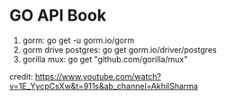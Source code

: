 # GO API Book
1. gorm: go get -u gorm.io/gorm
2. gorm drive postgres: go get gorm.io/driver/postgres 
2. gorilla mux: go get "github.com/gorilla/mux"

credit: https://www.youtube.com/watch?v=1E_YycpCsXw&t=911s&ab_channel=AkhilSharma
